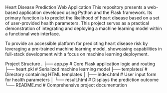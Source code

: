 
Heart Disease Prediction Web Application
This repository presents a web-based application developed using Python and the Flask framework. Its primary function is to predict the likelihood of heart disease based on a set of user-provided health parameters. This project serves as a practical demonstration of integrating and deploying a machine learning model within a functional web interface.

To provide an accessible platform for predicting heart disease risk by leveraging a pre-trained machine learning model, showcasing capabilities in full-stack development with a focus on machine learning deployment.

Project Structure
.
├── app.py                  # Core Flask application logic and routing
├── heart.pkl               # Serialized machine learning model
├── templates/              # Directory containing HTML templates
│   ├── index.html          # User input form for health parameters
│   └── result.html         # Displays the prediction outcome
└── README.md               # Comprehensive project documentation
